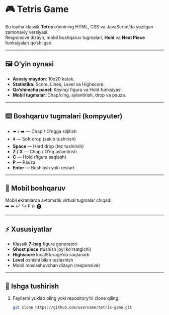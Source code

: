 # 🎮 Tetris Game

Bu loyiha klassik **Tetris** o‘yinining HTML, CSS va JavaScript’da yozilgan zamonaviy versiyasi.  
Responsive dizayn, mobil boshqaruv tugmalari, **Hold** va **Next Piece** funksiyalari qo‘shilgan.  

---

## 🖼️ O‘yin oynasi
- **Asosiy maydon**: 10x20 katak.
- **Statistika**: Score, Lines, Level va Highscore.
- **Qo‘shimcha panel**: Keyingi figura va Hold funksiyasi.
- **Mobil tugmalar**: Chap/o‘ng, aylantirish, drop va pauza.

---

## ⌨️ Boshqaruv tugmalari (kompyuter)
- ⬅️ / ➡️ — Chap / O‘ngga siljitish  
- ⬇️ — Soft drop (sekin tushirish)  
- **Space** — Hard drop (tez tushirish)  
- **Z / X** — Chap / O‘ng aylantirish  
- **C** — Hold (figura saqlash)  
- **P** — Pauza  
- **Enter** — Boshlash yoki restart  

---

## 📱 Mobil boshqaruv
Mobil ekranlarda avtomatik virtual tugmalar chiqadi:  
➡️ ⬅️ ↩️ ↪️ ⏬ ⏸️ 🅒  

---

## ⚡ Xususiyatlar
- Klassik **7-bag** figura generatori  
- **Ghost piece** (tushish joyi ko‘rsatgichi)  
- **Highscore** localStorage’da saqlanadi  
- **Level** oshishi bilan tezlashish  
- Mobil moslashuvchan dizayn (responsive)  

---

## 🚀 Ishga tushirish
1. Fayllarni yuklab oling yoki repository’ni clone qiling:
   ```bash
   git clone https://github.com/username/tetris-game.git
